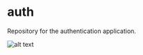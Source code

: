 # auth
Repository for the authentication application.


![alt text](https://img1.picmix.com/output/pic/normal/9/1/2/1/12511219_6fb01.gif)
